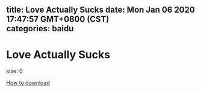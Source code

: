 
title: Love Actually Sucks
date: Mon Jan 06 2020 17:47:57 GMT+0800 (CST)    
categories: baidu
---

# Love Actually Sucks
size: 0
 
 

[How to download](https://bpcam.bemobtrk.com/go/2ceec3aa-1ca2-46d6-b9ff-aaa5c184517c?jno=3163)